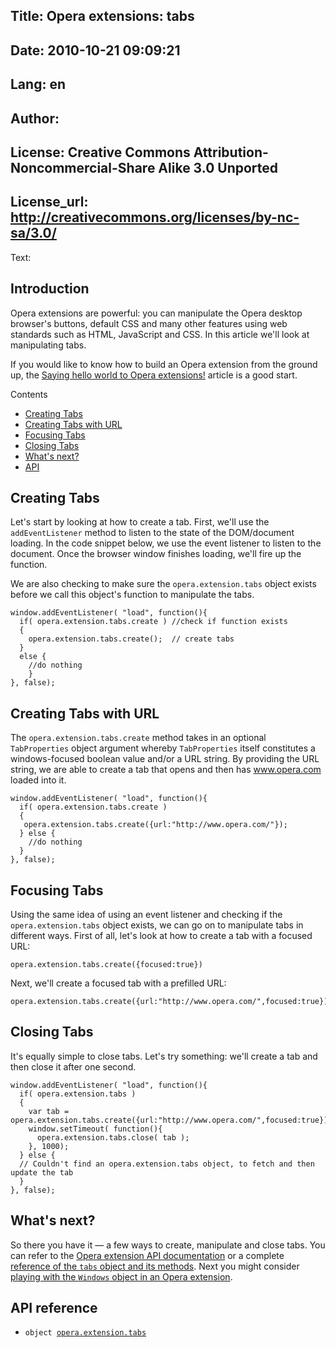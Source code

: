 Title: Opera extensions: tabs
----
Date: 2010-10-21 09:09:21
----
Lang: en
----
Author: 
----
License: Creative Commons Attribution-Noncommercial-Share Alike 3.0 Unported
----
License_url: http://creativecommons.org/licenses/by-nc-sa/3.0/
----
Text:

<h2>Introduction</h2>

<p>Opera extensions are powerful: you can manipulate the Opera desktop browser&#39;s buttons, default CSS and many other features using web standards such as HTML, JavaScript and CSS. In this article we&#39;ll look at manipulating tabs.</p>

<p>If you would like to know how to build an Opera extension from the ground up, the <a href="http://dev.opera.com/articles/view/opera-extensions-hello-world/">Saying hello world to Opera extensions!</a> article is a good start.</p>


<p>Contents</p>

<ul>
  <li><a href="#create">Creating Tabs</a></li>
  <li><a href="#create_url">Creating Tabs with URL</a></li>
  <li><a href="#focus">Focusing Tabs</a></li>
  <li><a href="#close">Closing Tabs</a></li>
  <li><a href="#conclusion">What&#39;s next?</a></li>
  <li><a href="#api">API</a></li>
</ul>

<h2 id="create">Creating Tabs</h2>

<p>Let&#39;s start by looking at how to create a tab. First, we&#39;ll use the <code>addEventListener</code> method to listen to the state of the DOM/document loading. In the code snippet below, we use the event listener to listen to the document. Once the browser window finishes loading, we&#39;ll fire up the function.</p>

<p>We are also checking to make sure the <code>opera.extension.tabs</code> object exists before we call this object&#39;s function to manipulate the tabs.</p>

<pre><code>window.addEventListener( &quot;load&quot;, function(){
  if( opera.extension.tabs.create ) //check if function exists
  {
    opera.extension.tabs.create();  // create tabs
  } 
  else {
  	//do nothing 
    }
}, false);</code></pre>

<h2 id="create_url">Creating Tabs with URL</h2>

<p>The <code>opera.extension.tabs.create</code> method takes in an optional <code>TabProperties</code> object argument whereby <code>TabProperties</code> itself constitutes a windows-focused boolean value and/or a URL string. By providing the URL string, we are able to create a tab that opens and then has <a href="http://www.opera.com">www.opera.com</a> loaded into it.</p>

<pre><code>window.addEventListener( &quot;load&quot;, function(){
  if( opera.extension.tabs.create )
  {
   opera.extension.tabs.create({url:&quot;http://www.opera.com/&quot;});
  } else {
    //do nothing
  }
}, false);</code></pre>

<h2 id="focus">Focusing Tabs</h2>

<p>Using the same idea of using an event listener and checking if the <code> opera.extension.tabs</code> object exists, we can go on to manipulate tabs in different ways. First of all, let&#39;s look at how to create a tab with a focused URL:</p>

<pre><code>opera.extension.tabs.create({focused:true})</code></pre>

<p>Next, we&#39;ll create a focused tab with a prefilled URL:</p>

<pre><code>opera.extension.tabs.create({url:&quot;http://www.opera.com/&quot;,focused:true})</code></pre>

<h2 id="close">Closing Tabs</h2>

<p>It&#39;s equally simple to close tabs. Let&#39;s try something: we&#39;ll create a tab and then close it after one second. </p>

<pre><code>window.addEventListener( &quot;load&quot;, function(){
  if( opera.extension.tabs )
  {
    var tab = opera.extension.tabs.create({url:&quot;http://www.opera.com/&quot;,focused:true});
    window.setTimeout( function(){
      opera.extension.tabs.close( tab );
    }, 1000);
  } else {
  // Couldn&#39;t find an opera.extension.tabs object, to fetch and then update the tab
  }
}, false);</code></pre>

<h2 id="conclusion">What&#39;s next?</h2>

<p>So there you have it — a few ways to create, manipulate and close tabs. You can refer to the <a href="http://www.opera.com/docs/apis/extensions/">Opera extension API documentation</a> or a complete <a href="http://www.opera.com/docs/apis/extensions/windowsandtabsguide/">reference of the <code>tabs</code> object and its methods</a>. Next you might consider <a href="http://dev.opera.com/articles/view/opera-extensions-windows/">playing with the <code>Windows</code> object in an Opera extension</a>.</p>

<h2 id="api">API reference</h2>

<ul>
	<li>
		<code>object <a href="http://www.opera.com/docs/apis/extensions/windowsandtabsguide/">opera.extension.tabs</a></code>
	</li>
</ul>
